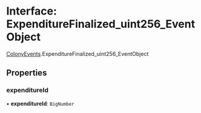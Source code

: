 # Interface: ExpenditureFinalized\_uint256\_EventObject

[ColonyEvents](../modules/ColonyEvents.md).ExpenditureFinalized_uint256_EventObject

## Properties

### expenditureId

• **expenditureId**: `BigNumber`
